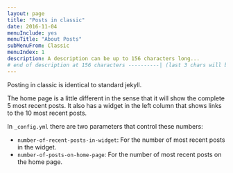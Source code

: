 ```yaml
---
layout: page
title: "Posts in classic"
date: 2016-11-04
menuInclude: yes
menuTitle: "About Posts"
subMenuFrom: Classic
menuIndex: 1
description: A description can be up to 156 characters long...
# end of description at 156 characters ----------| (last 3 chars will be replaced by '...' on overflow)
---
```


Posting in classic is identical to standard jekyll.

The home page is a little different in the sense that it will show the complete 5 most recent posts. It also has a widget in the left column that shows links to the 10 most recent posts.

In `_config.yml` there are two parameters that control these numbers:

- `number-of-recent-posts-in-widget`: For the number of most recent posts in the widget.
- `number-of-posts-on-home-page`: For the number of most recent posts on the home page.